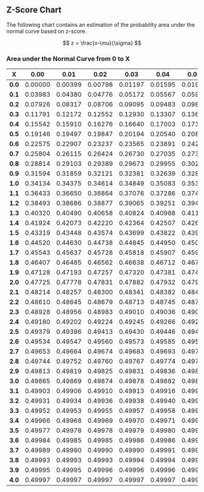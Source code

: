 ## Z-Score Chart

The following chart contains an estimation of the probability area under the normal curve based on z-score.

$$ z =  \frac{x-\mu}{\sigma} $$

### Area under the Normal Curve from 0 to X

|    X    |   0.00  |   0.01  |   0.02  |   0.03  |   0.04  |   0.05  |  0.06   |  0.07   |  0.08   |  0.09   |
| ------- | ------- | ------- | ------- | ------- | ------- | ------- | ------- | ------- | ------- | ------- |
| **0.0** | 0.00000 | 0.00399 | 0.00798 | 0.01197 | 0.01595 | 0.01994 | 0.02392 | 0.02790 | 0.03188 | 0.03586 |
| **0.1** | 0.03983 | 0.04380 | 0.04776 | 0.05172 | 0.05567 | 0.05962 | 0.06356 | 0.06749 | 0.07142 | 0.07535 |
| **0.2** | 0.07926 | 0.08317 | 0.08706 | 0.09095 | 0.09483 | 0.09871 | 0.10257 | 0.10642 | 0.11026 | 0.11409 |
| **0.3** | 0.11791 | 0.12172 | 0.12552 | 0.12930 | 0.13307 | 0.13683 | 0.14058 | 0.14431 | 0.14803 | 0.15173 |
| **0.4** | 0.15542 | 0.15910 | 0.16276 | 0.16640 | 0.17003 | 0.17364 | 0.17724 | 0.18082 | 0.18439 | 0.18793 |
| **0.5** | 0.19146 | 0.19497 | 0.19847 | 0.20194 | 0.20540 | 0.20884 | 0.21226 | 0.21566 | 0.21904 | 0.22240 |
| **0.6** | 0.22575 | 0.22907 | 0.23237 | 0.23565 | 0.23891 | 0.24215 | 0.24537 | 0.24857 | 0.25175 | 0.25490 |
| **0.7** | 0.25804 | 0.26115 | 0.26424 | 0.26730 | 0.27035 | 0.27337 | 0.27637 | 0.27935 | 0.28230 | 0.28524 |
| **0.8** | 0.28814 | 0.29103 | 0.29389 | 0.29673 | 0.29955 | 0.30234 | 0.30511 | 0.30785 | 0.31057 | 0.31327 |
| **0.9** | 0.31594 | 0.31859 | 0.32121 | 0.32381 | 0.32639 | 0.32894 | 0.33147 | 0.33398 | 0.33646 | 0.33891 |
| **1.0** | 0.34134 | 0.34375 | 0.34614 | 0.34849 | 0.35083 | 0.35314 | 0.35543 | 0.35769 | 0.35993 | 0.36214 |
| **1.1** | 0.36433 | 0.36650 | 0.36864 | 0.37076 | 0.37286 | 0.37493 | 0.37698 | 0.37900 | 0.38100 | 0.38298 |
| **1.2** | 0.38493 | 0.38686 | 0.38877 | 0.39065 | 0.39251 | 0.39435 | 0.39617 | 0.39796 | 0.39973 | 0.40147 |
| **1.3** | 0.40320 | 0.40490 | 0.40658 | 0.40824 | 0.40988 | 0.41149 | 0.41308 | 0.41466 | 0.41621 | 0.41774 |
| **1.4** | 0.41924 | 0.42073 | 0.42220 | 0.42364 | 0.42507 | 0.42647 | 0.42785 | 0.42922 | 0.43056 | 0.43189 |
| **1.5** | 0.43319 | 0.43448 | 0.43574 | 0.43699 | 0.43822 | 0.43943 | 0.44062 | 0.44179 | 0.44295 | 0.44408 |
| **1.6** | 0.44520 | 0.44630 | 0.44738 | 0.44845 | 0.44950 | 0.45053 | 0.45154 | 0.45254 | 0.45352 | 0.45449 |
| **1.7** | 0.45543 | 0.45637 | 0.45728 | 0.45818 | 0.45907 | 0.45994 | 0.46080 | 0.46164 | 0.46246 | 0.46327 |
| **1.8** | 0.46407 | 0.46485 | 0.46562 | 0.46638 | 0.46712 | 0.46784 | 0.46856 | 0.46926 | 0.46995 | 0.47062 |
| **1.9** | 0.47128 | 0.47193 | 0.47257 | 0.47320 | 0.47381 | 0.47441 | 0.47500 | 0.47558 | 0.47615 | 0.47670 |
| **2.0** | 0.47725 | 0.47778 | 0.47831 | 0.47882 | 0.47932 | 0.47982 | 0.48030 | 0.48077 | 0.48124 | 0.48169 |
| **2.1** | 0.48214 | 0.48257 | 0.48300 | 0.48341 | 0.48382 | 0.48422 | 0.48461 | 0.48500 | 0.48537 | 0.48574 |
| **2.2** | 0.48610 | 0.48645 | 0.48679 | 0.48713 | 0.48745 | 0.48778 | 0.48809 | 0.48840 | 0.48870 | 0.48899 |
| **2.3** | 0.48928 | 0.48956 | 0.48983 | 0.49010 | 0.49036 | 0.49061 | 0.49086 | 0.49111 | 0.49134 | 0.49158 |
| **2.4** | 0.49180 | 0.49202 | 0.49224 | 0.49245 | 0.49266 | 0.49286 | 0.49305 | 0.49324 | 0.49343 | 0.49361 |
| **2.5** | 0.49379 | 0.49396 | 0.49413 | 0.49430 | 0.49446 | 0.49461 | 0.49477 | 0.49492 | 0.49506 | 0.49520 |
| **2.6** | 0.49534 | 0.49547 | 0.49560 | 0.49573 | 0.49585 | 0.49598 | 0.49609 | 0.49621 | 0.49632 | 0.49643 |
| **2.7** | 0.49653 | 0.49664 | 0.49674 | 0.49683 | 0.49693 | 0.49702 | 0.49711 | 0.49720 | 0.49728 | 0.49736 |
| **2.8** | 0.49744 | 0.49752 | 0.49760 | 0.49767 | 0.49774 | 0.49781 | 0.49788 | 0.49795 | 0.49801 | 0.49807 |
| **2.9** | 0.49813 | 0.49819 | 0.49825 | 0.49831 | 0.49836 | 0.49841 | 0.49846 | 0.49851 | 0.49856 | 0.49861 |
| **3.0** | 0.49865 | 0.49869 | 0.49874 | 0.49878 | 0.49882 | 0.49886 | 0.49889 | 0.49893 | 0.49896 | 0.49900 |
| **3.1** | 0.49903 | 0.49906 | 0.49910 | 0.49913 | 0.49916 | 0.49918 | 0.49921 | 0.49924 | 0.49926 | 0.49929 |
| **3.2** | 0.49931 | 0.49934 | 0.49936 | 0.49938 | 0.49940 | 0.49942 | 0.49944 | 0.49946 | 0.49948 | 0.49950 |
| **3.3** | 0.49952 | 0.49953 | 0.49955 | 0.49957 | 0.49958 | 0.49960 | 0.49961 | 0.49962 | 0.49964 | 0.49965 |
| **3.4** | 0.49966 | 0.49968 | 0.49969 | 0.49970 | 0.49971 | 0.49972 | 0.49973 | 0.49974 | 0.49975 | 0.49976 |
| **3.5** | 0.49977 | 0.49978 | 0.49978 | 0.49979 | 0.49980 | 0.49981 | 0.49981 | 0.49982 | 0.49983 | 0.49983 |
| **3.6** | 0.49984 | 0.49985 | 0.49985 | 0.49986 | 0.49986 | 0.49987 | 0.49987 | 0.49988 | 0.49988 | 0.49989 |
| **3.7** | 0.49989 | 0.49990 | 0.49990 | 0.49990 | 0.49991 | 0.49991 | 0.49992 | 0.49992 | 0.49992 | 0.49992 |
| **3.8** | 0.49993 | 0.49993 | 0.49993 | 0.49994 | 0.49994 | 0.49994 | 0.49994 | 0.49995 | 0.49995 | 0.49995 |
| **3.9** | 0.49995 | 0.49995 | 0.49996 | 0.49996 | 0.49996 | 0.49996 | 0.49996 | 0.49996 | 0.49997 | 0.49997 |
| **4.0** | 0.49997 | 0.49997 | 0.49997 | 0.49997 | 0.49997 | 0.49997 | 0.49998 | 0.49998 | 0.49998 | 0.49998 |
